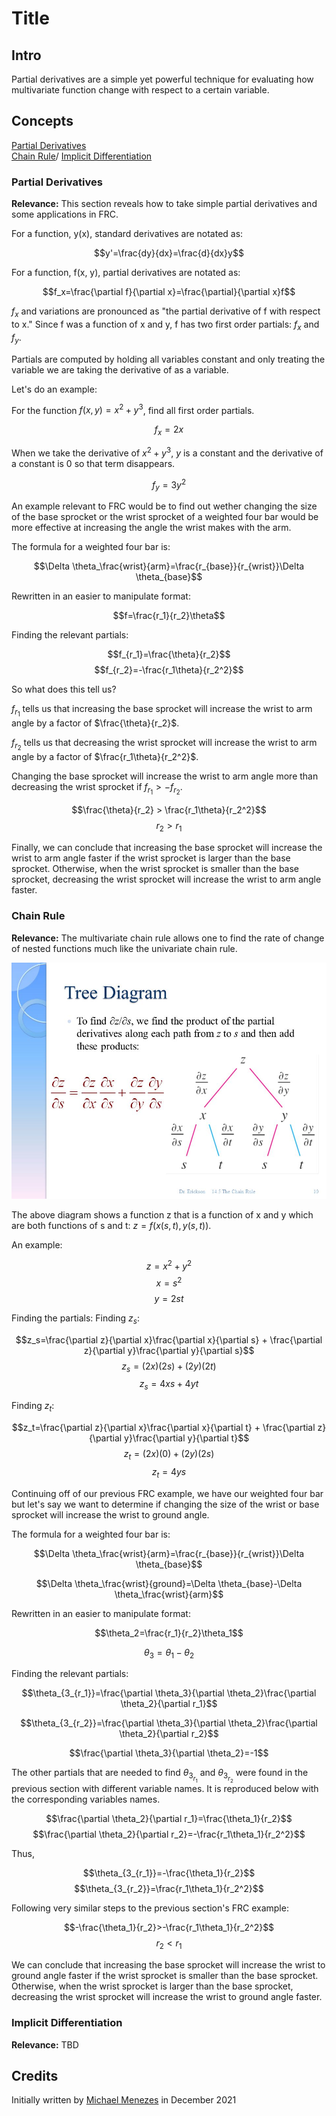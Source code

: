 # Title

## Intro

Partial derivatives are a simple yet powerful technique for evaluating how multivariate function change with respect to a certain variable.

## Concepts

[Partial Derivatives](#partial-derivatives)\
[Chain Rule](#chain-rule)/
[Implicit Differentiation](#implicit-differentiation)

### Partial Derivatives

**Relevance:** This section reveals how to take simple partial derivatives and some applications in FRC.

For a function, y(x), standard derivatives are notated as:

$$y'=\frac{dy}{dx}=\frac{d}{dx}y$$

For a function, f(x, y), partial derivatives are notated as:

$$f_x=\frac{\partial f}{\partial x}=\frac{\partial}{\partial x}f$$

$f_x$ and variations are pronounced as "the partial derivative of f with respect to x." Since f was a function of x and y, f has two first order partials: $f_x$ and $f_y$.

Partials are computed by holding all variables constant and only treating the variable we are taking the derivative of as a variable.

Let's do an example:

For the function $f(x, y) = x^2 + y^3$, find all first order partials.

$$f_x = 2x$$

When we take the derivative of $x^2 + y^3$, $y$ is a constant and the derivative of a constant is 0 so that term disappears.

$$f_y = 3y^2$$

An example relevant to FRC would be to find out wether changing the size of the base sprocket or the wrist sprocket of a weighted four bar would be more effective at increasing the angle the wrist makes with the arm.

The formula for a weighted four bar is:

$$\Delta \theta_\frac{wrist}{arm}=\frac{r_{base}}{r_{wrist}}\Delta \theta_{base}$$

Rewritten in an easier to manipulate format:

$$f=\frac{r_1}{r_2}\theta$$

Finding the relevant partials:

$$f_{r_1}=\frac{\theta}{r_2}$$
$$f_{r_2}=-\frac{r_1\theta}{r_2^2}$$

So what does this tell us?

$f_{r_1}$ tells us that increasing the base sprocket will increase the wrist to arm angle by a factor of $\frac{\theta}{r_2}$.

$f_{r_2}$ tells us that decreasing the wrist sprocket will increase the wrist to arm angle by a factor of $\frac{r_1\theta}{r_2^2}$.

Changing the base sprocket will increase the wrist to arm angle more than decreasing the wrist sprocket if $f_{r_1} > -f_{r_2}$.

$$\frac{\theta}{r_2} > \frac{r_1\theta}{r_2^2}$$
$$r_2>r_1$$

Finally, we can conclude that increasing the base sprocket will increase the wrist to arm angle faster if the wrist sprocket is larger than the base sprocket. Otherwise, when the wrist sprocket is smaller than the base sprocket, decreasing the wrist sprocket will increase the wrist to arm angle faster.

### Chain Rule

**Relevance:** The multivariate chain rule allows one to find the rate of change of nested functions much like the univariate chain rule.

![Partial Derivative Tree Diagram](/layout/static/imgs/CAD/PartialDerivativeTreeDiagram.jpg)

The above diagram shows a function z that is a function of x and y which are both functions of s and t: $z=f(x(s, t), y(s, t))$.

An example:

$$z=x^2+y^2$$
$$x=s^2$$
$$y=2st$$

Finding the partials:
Finding $z_s$:

$$z_s=\frac{\partial z}{\partial x}\frac{\partial x}{\partial s} + \frac{\partial z}{\partial y}\frac{\partial y}{\partial s}$$
$$z_s=(2x)(2s)+(2y)(2t)$$
$$z_s=4xs+4yt$$

Finding $z_t$:

$$z_t=\frac{\partial z}{\partial x}\frac{\partial x}{\partial t} + \frac{\partial z}{\partial y}\frac{\partial y}{\partial t}$$
$$z_t=(2x)(0)+(2y)(2s)$$
$$z_t=4ys$$

Continuing off of our previous FRC example, we have our weighted four bar but let's say we want to determine if changing the size of the wrist or base sprocket will increase the wrist to ground angle.

The formula for a weighted four bar is:

$$\Delta \theta_\frac{wrist}{arm}=\frac{r_{base}}{r_{wrist}}\Delta \theta_{base}$$

$$\Delta \theta_\frac{wrist}{ground}=\Delta \theta_{base}-\Delta \theta_\frac{wrist}{arm}$$

Rewritten in an easier to manipulate format:

$$\theta_2=\frac{r_1}{r_2}\theta_1$$

$$\theta_3=\theta_1-\theta_2$$

Finding the relevant partials:

$$\theta_{3_{r_1}}=\frac{\partial \theta_3}{\partial \theta_2}\frac{\partial \theta_2}{\partial r_1}$$

$$\theta_{3_{r_2}}=\frac{\partial \theta_3}{\partial \theta_2}\frac{\partial \theta_2}{\partial r_2}$$

$$\frac{\partial \theta_3}{\partial \theta_2}=-1$$

The other partials that are needed to find $\theta_{3_{r_1}}$ and $\theta_{3_{r_2}}$ were found in the previous section with different variable names. It is reproduced below with the corresponding variables names.

$$\frac{\partial \theta_2}{\partial r_1}=\frac{\theta_1}{r_2}$$
$$\frac{\partial \theta_2}{\partial r_2}=-\frac{r_1\theta_1}{r_2^2}$$

Thus,

$$\theta_{3_{r_1}}=-\frac{\theta_1}{r_2}$$
$$\theta_{3_{r_2}}=\frac{r_1\theta_1}{r_2^2}$$

Following very similar steps to the previous section's FRC example:

$$-\frac{\theta_1}{r_2}>-\frac{r_1\theta_1}{r_2^2}$$
$$r_2<r_1$$

We can conclude that increasing the base sprocket will increase the wrist to ground angle faster if the wrist sprocket is smaller than the base sprocket. Otherwise, when the wrist sprocket is larger than the base sprocket, decreasing the wrist sprocket will increase the wrist to ground angle faster.

### Implicit Differentiation

**Relevance:** TBD

## Credits

Initially written by [Michael Menezes](https://github.com/Menezmic21/) in December 2021
